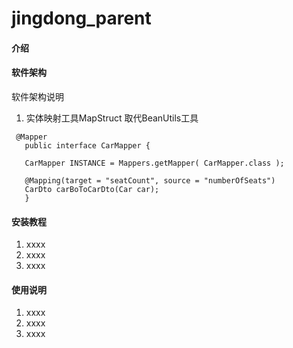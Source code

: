 # jingdong_parent

#### 介绍

#### 软件架构
软件架构说明
1. 实体映射工具MapStruct 取代BeanUtils工具
```
 @Mapper
   public interface CarMapper {

   CarMapper INSTANCE = Mappers.getMapper( CarMapper.class );

   @Mapping(target = "seatCount", source = "numberOfSeats")
   CarDto carBoToCarDto(Car car);
   }
```

#### 安装教程

1.  xxxx
2.  xxxx
3.  xxxx

#### 使用说明

1.  xxxx
2.  xxxx
3.  xxxx